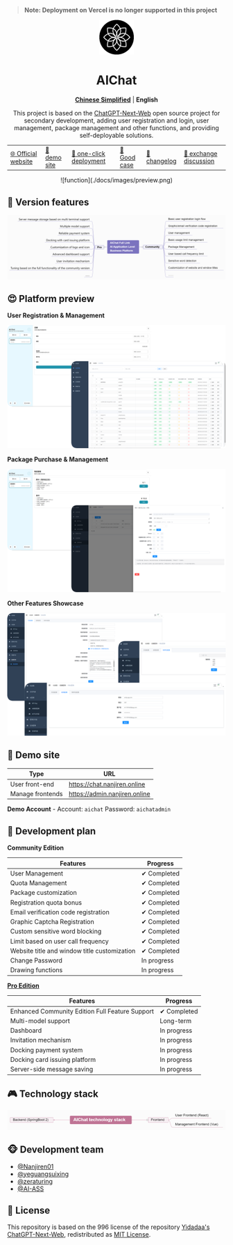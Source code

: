 > **Note: Deployment on Vercel is no longer supported in this project**

<div align="center" style="margin-bottom: 10px; ">
<img src="./docs/images/logo.svg" alt="preview"/>


<h1 align="center">AIChat</h1>

[**Chinese Simplified**](./README.md) | **English**

This project is based on the [ChatGPT-Next-Web](https://github.com/Yidadaa/ChatGPT-Next-Web.git) open source project for secondary development, adding user registration and login, user management, package management and other functions, and providing self-deployable solutions. 

<table>
    <tbody>
      <tr>
        <td>
 <a href="https://nanjiren.online/"> 🌐 Official website </a>
        </td>
        <td>
 <a href="#-demo site"> 🎦 demo site </a>
        </td>
        <td>
 <a href="https://www.nanjiren.online/start/deploy/"> 🚀 one-click deployment </a>
        </td>
        <td>
 <a href="https://www.nanjiren.online/excellentcase/"> 👑 Good case </a>
        </td>
        <td>
 <a href="https://www.nanjiren.online/updatelog/"> 📝 changelog</a>
        </td>        
        <td>
 <a href="https://www.nanjiren.online/cooperation-communication/"> 💬 exchange discussion</a>
        </td>
      </tr>
    </tbody>
  </table>
![function](./docs/images/preview.png)

</div>

## 🤩 Version features

![function_en](./docs/images/function_en.png)

## 😍 Platform preview

**User Registration & Management**

![reg](./docs/images/reg.png)

**Package Purchase & Management**

![bag](./docs/images/bag.png)

**Other Features Showcase**

![others](./docs/images/others.png)

## 🎦 Demo site
| Type | URL |
| ---- | ---- |
| User front-end | https://chat.nanjiren.online |
| Manage frontends | https://admin.nanjiren.online |

**Demo Account** - Account: `aichat` Password: `aichatadmin`

## 🎯 Development plan
**Community Edition**

| Features | Progress |
| --------------------------------------------------------- | -------- |
| User Management |    ✔ Completed |
| Quota Management |    ✔ Completed |
| Package customization |   ✔ Completed |
| Registration quota bonus |    ✔ Completed |
| Email verification code registration |    ✔ Completed |
| Graphic Captcha Registration |    ✔ Completed |
| Custom sensitive word blocking |   ✔ Completed |
| Limit based on user call frequency |   ✔ Completed |
| Website title and window title customization |   ✔ Completed |
| Change Password |   In progress |
| Drawing functions |   In progress |

[**Pro Edition**](https://www.nanjiren.online/price/)

| Features | Progress |
| ------------------------------------------------------------ | -------- |
Enhanced Community Edition Full Feature Support |  ✔ Completed |
| Multi-model support | Long-term |
| Dashboard | In progress |
| Invitation mechanism | In progress |
| Docking payment system | In progress |
| Docking card issuing platform | In progress |
| Server-side message saving | In progress |

## 🎮 Technology stack

![tech_en](./docs/images/tech_en.png)

## 🐵 Development team
- [@Nanjiren01](https://github.com/Nanjiren01)
- [@yeguangsuixing](https://github.com/yeguangsuixing)
- [@zeraturing](https://github.com/zeraturing)
- [@AI-ASS](https://github.com/AI-ASS)

## 📖 License 
This repository is based on the 996 license of the repository [Yidadaa's ChatGPT-Next-Web](https://github.com/Yidadaa/ChatGPT-Next-Web), redistributed as [MIT License](./LICENSE). 

